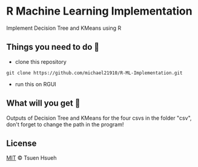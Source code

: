 # R Machine Learning Implementation
Implement Decision Tree and KMeans using R

## Things you need to do :open_book:
* clone this repository
```
git clone https://github.com/michael21910/R-ML-Implementation.git
```
* run this on RGUI

## What will you get :icecream:
Outputs of Decision Tree and KMeans for the four csvs in the folder "csv", don't forget to change the path in the program!

## License
[MIT](LICENSE) © Tsuen Hsueh
